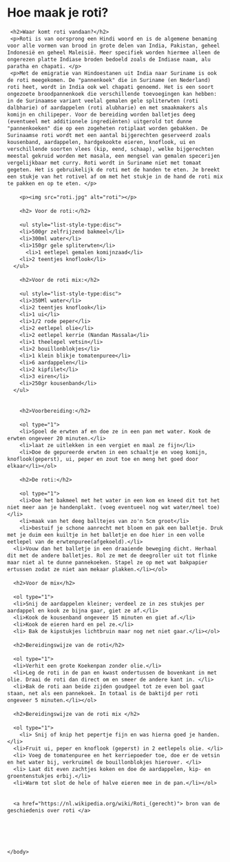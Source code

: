 <!DOCTYPE html>
<html lang="nl">
	<head>
		<title>DAR_Recept</title>
		<meta charset="utf-8">
		<link rel="stylesheet" type="text/css" href="recept.css">
	</head>
	<body>
     <h1>Hoe maak je roti?</h1>

     <h2>Waar komt roti vandaan?</h2>
     <p>Roti is van oorsprong een Hindi woord en is de algemene benaming voor alle vormen van brood in grote delen van India, Pakistan, geheel Indonesië en geheel Maleisië. Meer specifiek worden hiermee alleen de ongerezen platte Indiase broden bedoeld zoals de Indiase naam, alu paratha en chapati. </p>
     <p>Met de emigratie van Hindoestanen uit India naar Suriname is ook de roti meegekomen. De "pannenkoek" die in Suriname (en Nederland) roti heet, wordt in India ook wel chapati genoemd. Het is een soort ongezoete broodpannenkoek die verschillende toevoegingen kan hebben: in de Surinaamse variant veelal gemalen gele spliterwten (roti dalbharie) of aardappelen (roti alubharie) en met smaakmakers als komijn en chilipeper. Voor de bereiding worden balletjes deeg (eventueel met additionele ingrediënten) uitgerold tot dunne "pannenkoeken" die op een zogeheten rotiplaat worden gebakken. De Surinaamse roti wordt met een aantal bijgerechten geserveerd zoals kousenband, aardappelen, hardgekookte eieren, knoflook, ui en verschillende soorten vlees (kip, eend, schaap), welke bijgerechten meestal gekruid worden met masala, een mengsel van gemalen specerijen vergelijkbaar met curry. Roti wordt in Suriname niet met tomaat gegeten. Het is gebruikelijk de roti met de handen te eten. Je breekt een stukje van het rotivel af om met het stukje in de hand de roti mix te pakken en op te eten. </p>

		<p><img src="roti.jpg" alt="roti"></p>

		<h2> Voor de roti:</h2>

		<ul style="list-style-type:disc"> 
  		<li>500gr zelfrijzend bakmeel</li>
  		<li>300ml water</li>
  		<li>150gr gele spliterwten</li>
 		  <li>1 eetlepel gemalen komijnzaad</li>
  		<li>2 teentjes knoflook</li>
      </ul>

  		<h2>Voor de roti mix:</h2>

  		<ul style="list-style-type:disc">
  		<li>350Ml water</li>
  		<li>2 teentjes knoflook</li>
  		<li>1 ui</li>
  		<li>1/2 rode peper</li>
  		<li>2 eetlepel olie</li>
  		<li>2 eetlepel kerrie (Nandan Massala</li>
  		<li>1 theelepel vetsin</li>
  		<li>2 bouillonblokjes</li>
  		<li>1 klein blikje tomatenpuree</li>
  		<li>6 aardappelen</li>
  		<li>2 kipfilet</li>
  		<li>3 eiren</li>
  		<li>250gr kousenband</li>
      </ul>
      

  		<h2>Voorbereiding:</h2>

  		<ol type="1">
  		<li>Spoel de erwten af en doe ze in een pan met water. Kook de erwten ongeveer 20 minuten.</li>
  		<li>laat ze uitlekken in een vergiet en maal ze fijn</li>
  		<li>Doe de gepureerde erwten in een schaaltje en voeg komijn, knoflook(geperst), ui, peper en zout toe en meng het goed door elkaar</li></ol> 

  		<h2>De roti:</h2>

  		<ol type="1">
  		<li>Doe het bakmeel met het water in een kom en kneed dit tot het niet meer aan je handenplakt. (voeg eventueel nog wat water/meel toe)</li>
  		<li>maak van het deeg balltejes van zo'n 5cm groot</li>
  		<li>bestuif je schone aanrecht met bloem en pak een balletje. Druk met je duim een kuiltje in het balletje en doe hier in een volle eetlepel van de erwtenpuree(afgekoeld).</li>
      <li>Vouw dan het balletje in een draaiende beweging dicht. Herhaal dit met de andere balletjes. Rol ze met de deegroller uit tot flinke maar niet al te dunne pannekoeken. Stapel ze op met wat bakpapier ertussen zodat ze niet aan mekaar plakken.</li></ol>

      <h2>Voor de mix</h2>

      <ol type="1">
      <li>Snij de aardappelen kleiner; verdeel ze in zes stukjes per aardappel en kook ze bijna gaar, giet ze af.</li>
      <li>Kook de kousenband ongeveer 15 minuten en giet af.</li>
      <li>Kook de eieren hard en pel ze.</li>
      <li> Bak de kipstukjes lichtbruin maar nog net niet gaar.</li></ol>

      <h2>Bereidingswijze van de roti</h2>

      <ol type="1">
      <li>Verhit een grote Koekenpan zonder olie.</li>
      <li>Leg de roti in de pan en kwast ondertussen de bovenkant in met olie. Draai de roti dan direct om en smeer de andere kant in. </li>
      <li>Bak de roti aan beide zijden goudgeel tot ze even bol gaat staan, net als een pannekoek. In totaal is de baktijd per roti ongeveer 5 minuten.</li></ol>

      <h2>Bereidingswijze van de roti mix </h2>

      <ol type="1">
  		<li> Snij of knip het pepertje fijn en was hierna goed je handen. </li>
      <li>Fruit ui, peper en knoflook (geperst) in 2 eetlepels olie. </li>
      <li> Voeg de tomatenpuree en het kerriepoeder toe, doe er de vetsin en het water bij, verkruimel de bouillonblokjes hierover. </li>
      <li> Laat dit even zachtjes koken en doe de aardappelen, kip- en groentenstukjes erbij.</li>
      <li>Warm tot slot de hele of halve eieren mee in de pan.</li></ol>


      <a href="https://nl.wikipedia.org/wiki/Roti_(gerecht)"> bron van de geschiedenis over roti </a>

  		



	</body>
</html>